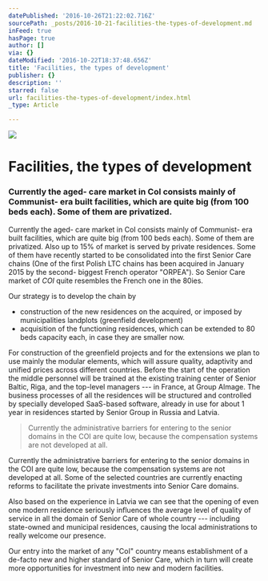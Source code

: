 ```yaml
---
datePublished: '2016-10-26T21:22:02.716Z'
sourcePath: _posts/2016-10-21-facilities-the-types-of-development.md
inFeed: true
hasPage: true
author: []
via: {}
dateModified: '2016-10-22T18:37:48.656Z'
title: 'Facilities, the types of development'
publisher: {}
description: ''
starred: false
url: facilities-the-types-of-development/index.html
_type: Article

---
```

![](https://the-grid-user-content.s3-us-west-2.amazonaws.com/076750f4-d98c-4819-b170-db47d73efbda.jpg)

# **Facilities, the types of development**

### Currently the aged- care market in CoI consists mainly of Communist- era built facilities, which are quite big (from 100 beds each). Some of them are privatized.

Currently the aged- care market in CoI consists mainly of Communist- era built facilities, which are quite big (from 100 beds each). Some of them are privatized. Also up to 15% of market is served by private residences. Some of them have recently started to be consolidated into the first Senior Care chains (One of the first Polish LTC chains has been acquired in January 2015 by the second- biggest French operator "ORPEA"). So Senior Care market of _COI_ quite resembles the French one in the 80ies.

Our strategy is to develop the chain by

* construction of the new residences on the acquired, or imposed by municipalities landplots (greenfield development)
* acquisition of the functioning residences, which can be extended to 80 beds capacity each, in case they are smaller now.

For construction of the greenfield projects and for the extensions we plan to use mainly the modular elements, which will assure quality, adaptivity and unified prices across different countries. Before the start of the operation the middle personnel will be trained at the existing training center of Senior Baltic, Riga, and the top-level managers --- in France, at Group Almage. The business processes of all the residences will be structured and controlled by specially developed SaaS-based software, already in use for about 1 year in residences started by Senior Group in Russia and Latvia.

> Currently the administrative barriers for entering to the senior domains in the COI are quite low, because the compensation systems are not developed at all.

Currently the administrative barriers for entering to the senior domains in the COI are quite low, because the compensation systems are not developed at all. Some of the selected countries are currently enacting reforms to facilitate the private investments into Senior Care domains.

Also based on the experience in Latvia we can see that the opening of even one modern residence seriously influences the average level of quality of service in all the domain of Senior Care of whole country --- including state-owned and municipal residences, causing the local administrations to really welcome our presence.

Our entry into the market of any "CoI" country means establishment of a de-facto new and higher standard of Senior Care, which in turn will create more opportunities for investment into new and modern facilities.